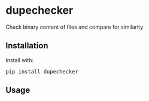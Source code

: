 # dupechecker

Check binary content of files and compare for similarity

## Installation

Install with:

<pre>
pip install dupechecker
</pre>



## Usage

<pre>

</pre>
